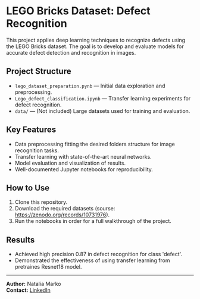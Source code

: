 # LEGO Bricks Dataset: Defect Recognition

This project applies deep learning techniques to recognize defects using the LEGO Bricks dataset. The goal is to develop and evaluate models for accurate defect detection and recognition in images.

## Project Structure

- `lego_dataset_preparation.pynb` — Initial data exploration and preprocessing.
- `Lego_defect_classification.ipynb` — Transfer learning experiments for defect recognition.
- `data/` — (Not included) Large datasets used for training and evaluation.

## Key Features

- Data preprocessing fitting the desired folders structure for image recognition tasks.
- Transfer learning with state-of-the-art neural networks.
- Model evaluation and visualization of results.
- Well-documented Jupyter notebooks for reproducibility.

## How to Use

1. Clone this repository.
2. Download the required datasets (sourse: https://zenodo.org/records/10731976).
3. Run the notebooks in order for a full walkthrough of the project.

## Results

- Achieved high precision 0.87 in defect recognition for class 'defect'.
- Demonstrated the effectiveness of using transfer learning from pretraines Resnet18 model.
  

---

**Author:** Natalia Marko  
**Contact:** [LinkedIn](https://www.linkedin.com/in/nataliamarko2025)

